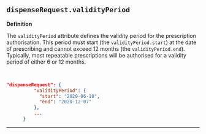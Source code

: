 ## `dispenseRequest.validityPeriod`

<b>Definition</b><br>

The `validityPeriod` attribute defines the validity period for the prescription authorisation. This period must start (the `validityPeriod.start`) at the date of prescribing and cannot exceed 12 months (the `validityPeriod.end`). Typically, most repeatable prescriptions will be authorised for a validity period of either 6 or 12 months.

<br>

```json
"dispenseRequest": {
          "validityPeriod": {
            "start": "2020-06-10",
            "end": "2020-12-07"
          },
          ...
      }
```

---